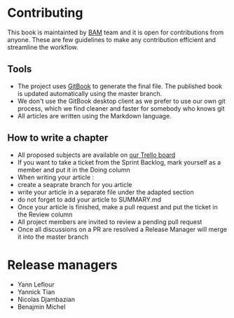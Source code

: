 Contributing
============

This book is maintainted by [BAM](http://www.bamlab.fr) team and it is open for contributions from anyone. These are few guidelines to make any contribution efficient and streamline the workflow.

Tools
-----

* The project uses [GitBook](https://www.gitbook.com) to generate the final file. The published book is updated automatically using the master branch.
* We don't use the GitBook desktop client as we prefer to use our own git process, which we find cleaner and faster for somebody who knows git
* All articles are written using the Markdown language.

How to write a chapter
----------------------

* All proposed subjects are available on [our Trello board](https://trello.com/b/OgrhugI8/git-book-a-gentle-introduction-to-mobile-development)
* If you want to take a ticket from the Sprint Backlog, mark yourself as a member and put it in the Doing column
* When writing your article :
 * create a seaprate branch for you article
 * write your article in a separate file under the adapted section
 * do not forget to add your article to SUMMARY.md
* Once your article is finished, make a pull request and put the ticket in the Review column
* All project members are invited to review a pending pull request
* Once all discussions on a PR are resolved a Release Manager will merge it into the master branch

Release managers
================

* Yann Leflour
* Yannick Tian
* Nicolas Djambazian
* Benajmin Michel
